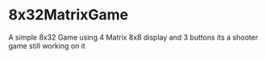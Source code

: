 # 8x32MatrixGame
A simple 8x32 Game using 4 Matrix 8x8 display and 3 buttons
its a shooter game
still working on it

